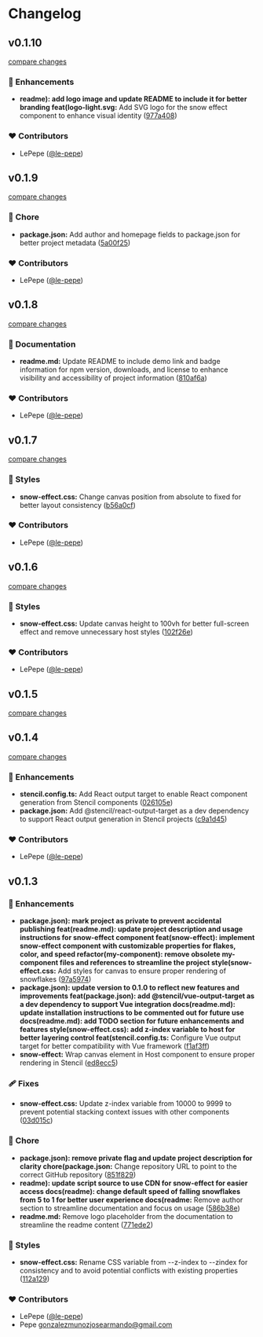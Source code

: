 # Changelog


## v0.1.10

[compare changes](https://github.com/le-pepe/snow-effect/compare/v0.1.9...v0.1.10)

### 🚀 Enhancements

- **readme): add logo image and update README to include it for better branding feat(logo-light.svg:** Add SVG logo for the snow effect component to enhance visual identity ([977a408](https://github.com/le-pepe/snow-effect/commit/977a408))

### ❤️ Contributors

- LePepe ([@le-pepe](http://github.com/le-pepe))

## v0.1.9

[compare changes](https://github.com/le-pepe/snow-effect/compare/v0.1.8...v0.1.9)

### 🏡 Chore

- **package.json:** Add author and homepage fields to package.json for better project metadata ([5a00f25](https://github.com/le-pepe/snow-effect/commit/5a00f25))

### ❤️ Contributors

- LePepe ([@le-pepe](http://github.com/le-pepe))

## v0.1.8

[compare changes](https://github.com/le-pepe/snow-effect/compare/v0.1.7...v0.1.8)

### 📖 Documentation

- **readme.md:** Update README to include demo link and badge information for npm version, downloads, and license to enhance visibility and accessibility of project information ([810af6a](https://github.com/le-pepe/snow-effect/commit/810af6a))

### ❤️ Contributors

- LePepe ([@le-pepe](http://github.com/le-pepe))

## v0.1.7

[compare changes](https://github.com/le-pepe/snow-effect/compare/v0.1.6...v0.1.7)

### 🎨 Styles

- **snow-effect.css:** Change canvas position from absolute to fixed for better layout consistency ([b56a0cf](https://github.com/le-pepe/snow-effect/commit/b56a0cf))

### ❤️ Contributors

- LePepe ([@le-pepe](http://github.com/le-pepe))

## v0.1.6

[compare changes](https://github.com/le-pepe/snow-effect/compare/v0.1.5...v0.1.6)

### 🎨 Styles

- **snow-effect.css:** Update canvas height to 100vh for better full-screen effect and remove unnecessary host styles ([102f26e](https://github.com/le-pepe/snow-effect/commit/102f26e))

### ❤️ Contributors

- LePepe ([@le-pepe](http://github.com/le-pepe))

## v0.1.5

[compare changes](https://github.com/le-pepe/snow-effect/compare/v0.1.4...v0.1.5)

## v0.1.4

[compare changes](https://github.com/le-pepe/snow-effect/compare/v0.1.3...v0.1.4)

### 🚀 Enhancements

- **stencil.config.ts:** Add React output target to enable React component generation from Stencil components ([026105e](https://github.com/le-pepe/snow-effect/commit/026105e))
- **package.json:** Add @stencil/react-output-target as a dev dependency to support React output generation in Stencil projects ([c9a1d45](https://github.com/le-pepe/snow-effect/commit/c9a1d45))

### ❤️ Contributors

- LePepe ([@le-pepe](http://github.com/le-pepe))

## v0.1.3


### 🚀 Enhancements

- **package.json): mark project as private to prevent accidental publishing feat(readme.md): update project description and usage instructions for snow-effect component feat(snow-effect): implement snow-effect component with customizable properties for flakes, color, and speed refactor(my-component): remove obsolete my-component files and references to streamline the project style(snow-effect.css:** Add styles for canvas to ensure proper rendering of snowflakes ([97a5974](https://github.com/le-pepe/snow-effect/commit/97a5974))
- **package.json): update version to 0.1.0 to reflect new features and improvements feat(package.json): add @stencil/vue-output-target as a dev dependency to support Vue integration docs(readme.md): update installation instructions to be commented out for future use docs(readme.md): add TODO section for future enhancements and features style(snow-effect.css): add z-index variable to host for better layering control feat(stencil.config.ts:** Configure Vue output target for better compatibility with Vue framework ([f1af3ff](https://github.com/le-pepe/snow-effect/commit/f1af3ff))
- **snow-effect:** Wrap canvas element in Host component to ensure proper rendering in Stencil ([ed8ecc5](https://github.com/le-pepe/snow-effect/commit/ed8ecc5))

### 🩹 Fixes

- **snow-effect.css:** Update z-index variable from 10000 to 9999 to prevent potential stacking context issues with other components ([03d015c](https://github.com/le-pepe/snow-effect/commit/03d015c))

### 🏡 Chore

- **package.json): remove private flag and update project description for clarity chore(package.json:** Change repository URL to point to the correct GitHub repository ([851f829](https://github.com/le-pepe/snow-effect/commit/851f829))
- **readme): update script source to use CDN for snow-effect for easier access docs(readme): change default speed of falling snowflakes from 5 to 1 for better user experience docs(readme:** Remove author section to streamline documentation and focus on usage ([586b38e](https://github.com/le-pepe/snow-effect/commit/586b38e))
- **readme.md:** Remove logo placeholder from the documentation to streamline the readme content ([771ede2](https://github.com/le-pepe/snow-effect/commit/771ede2))

### 🎨 Styles

- **snow-effect.css:** Rename CSS variable from --z-index to --zindex for consistency and to avoid potential conflicts with existing properties ([112a129](https://github.com/le-pepe/snow-effect/commit/112a129))

### ❤️ Contributors

- LePepe ([@le-pepe](http://github.com/le-pepe))
- Pepe <gonzalezmunozjosearmando@gmail.com>

